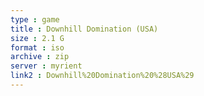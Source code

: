 ```yaml
---
type : game
title : Downhill Domination (USA)
size : 2.1 G
format : iso
archive : zip
server : myrient
link2 : Downhill%20Domination%20%28USA%29
---
```

